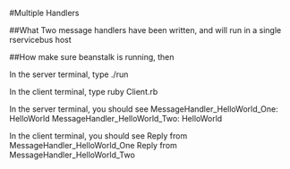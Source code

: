 #Multiple Handlers

##What
Two message handlers have been written, and will run in a single rservicebus host

##How
make sure beanstalk is running, then

In the server terminal, type
  ./run

In the client terminal, type
  ruby Client.rb


In the server terminal, you should see
MessageHandler_HelloWorld_One: HelloWorld
MessageHandler_HelloWorld_Two: HelloWorld


In the client terminal, you should see
Reply from MessageHandler_HelloWorld_One
Reply from MessageHandler_HelloWorld_Two

